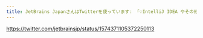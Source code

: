 ```yaml
---
title: JetBrains JapanさんはTwitterを使っています: 「💡IntelliJ IDEA やその他 JetBrains IDE でデモやライブコーディングを行う時に確認しておきたい設定や操作のまとめ（YouTube 動画の概要欄で項目一覧が確認できます）」 / Twitter
---
```


https://twitter.com/jetbrainsjp/status/1574371105372250113

